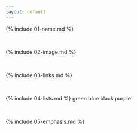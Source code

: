 ```yaml
---
layout: default
---
```


{% include 01-name.md %}

<br>

{% include 02-image.md %}

<br>

{% include 03-links.md %}

<br>

{% include 04-lists.md %}
green
blue
black
purple

<br>

{% include 05-emphasis.md %}
